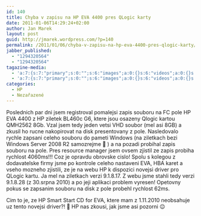 ```yaml
---
id: 140
title: Chyba v zapisu na HP EVA 4400 pres QLogic karty
date: 2011-01-06T14:29:24+02:00
author: Jan Marek
layout: post
guid: http://jmarek.wordpress.com/?p=140
permalink: /2011/01/06/chyba-v-zapisu-na-hp-eva-4400-pres-qlogic-karty/
jabber_published:
  - "1294320564"
  - "1294320564"
tagazine-media:
  - 'a:7:{s:7:"primary";s:0:"";s:6:"images";a:0:{}s:6:"videos";a:0:{}s:11:"image_count";s:1:"0";s:6:"author";s:8:"17238236";s:7:"blog_id";s:8:"16623371";s:9:"mod_stamp";s:19:"2011-01-06 13:30:21";}'
  - 'a:7:{s:7:"primary";s:0:"";s:6:"images";a:0:{}s:6:"videos";a:0:{}s:11:"image_count";s:1:"0";s:6:"author";s:8:"17238236";s:7:"blog_id";s:8:"16623371";s:9:"mod_stamp";s:19:"2011-01-06 13:30:21";}'
categories:
  - HP
  - Nezařazené
---
```

Poslednich par dni jsem registroval pomalejsi zapis souboru na FC pole HP EVA 4400 z HP ziletek BL460c G6, ktere jsou osazeny Qlogic kartou QMH2562 8Gb. Vzal jsem tedy jeden vetsi VHD soubor (mel asi 8GB) a zkusil ho rucne nakopirovat na disk presentovany z pole. Nasledovalo rychle zapsani celeho souboru do pameti Windows (na ziletkach bezi Windows Server 2008 R2 samozrejme 🙂 ) a na pozadi probihal zapis souboru na pole. Pres resource manager jsem ovsem zjistil ze zapis probiha rychlost 4060ms!!! Coz je opravdu obrovske cislo! Spolu s kolegou z dodavatelske firmy jsme po kontrole celeho nastaveni EVA, HBA karet a vseho mozneho zjistili, ze je na webu HP k dispozici novejsi driver pro QLogic kartu. Ja mel na ziletkach verzi 9.1.8.17. Z webu jsme stahli tedy verzi 9.1.8.28 (z 30.srpna 2010) a po jeji aplikaci problem vyresen! Opetovny pokus se zapsanim souboru na disk z pole probehl rychlost 62ms.

Cim to je, ze HP Smart Start CD for EVA, ktere mam z 1.11.2010 neobsahuje uz tento novejsi driver?! 🙂 HP nas zkousi, jak jsme asi pozorni 😉
